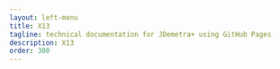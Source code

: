 ```yaml
---
layout: left-menu
title: X13
tagline: technical documentation for JDemetra+ using GitHub Pages
description: X13
order: 300
---
```

